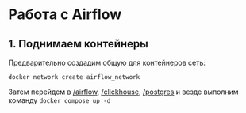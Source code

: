 # Работа с Airflow

## 1. Поднимаем контейнеры

Предварительно создадим общую для контейнеров сеть:

```
docker network create airflow_network
```

Затем перейдем в [/airflow](./docker-compose/airflow), [/clickhouse](./docker-compose/clickhouse), [/postgres](./docker-compose/postgres) и везде выполним команду `docker compose up -d`

